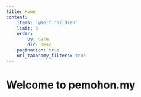 ```yaml
---
title: Home
content:
    items: '@self.children'
    limit: 5
    order:
        by: date
        dir: desc
    pagination: true
    url_taxonomy_filters: true
---
```


# Welcome to pemohon.my